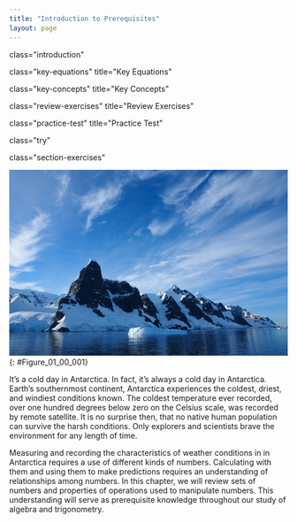 ```yaml
---
title: "Introduction to Prerequisites"
layout: page
---
```



<cnx-pi data-type="cnx.flag.introduction"> class="introduction" </cnx-pi>

<cnx-pi data-type="cnx.eoc">class="key-equations" title="Key Equations"</cnx-pi>

<cnx-pi data-type="cnx.eoc">class="key-concepts" title="Key Concepts"</cnx-pi>

<cnx-pi data-type="cnx.eoc">class="review-exercises" title="Review Exercises"</cnx-pi>

<cnx-pi data-type="cnx.eoc">class="practice-test" title="Practice Test"</cnx-pi>

<cnx-pi data-type="cnx.answers">class="try"</cnx-pi>

<cnx-pi data-type="cnx.answers">class="section-exercises"</cnx-pi>

 ![Picture of Antartica showing water, mountain, and iceberg peaks under a bright blue sky](../resources/CNX_CAT_Figure_01_00_001.jpg "Credit: Andreas Kambanls"){: #Figure_01_00_001}

It’s a cold day in Antarctica. In fact, it’s always a cold day in Antarctica. Earth’s southernmost continent, Antarctica experiences the coldest, driest, and windiest conditions known. The coldest temperature ever recorded, over one hundred degrees below zero on the Celsius scale, was recorded by remote satellite. It is no surprise then, that no native human population can survive the harsh conditions. Only explorers and scientists brave the environment for any length of time.

Measuring and recording the characteristics of weather conditions in in Antarctica requires a use of different kinds of numbers. Calculating with them and using them to make predictions requires an understanding of relationships among numbers. In this chapter, we will review sets of numbers and properties of operations used to manipulate numbers. This understanding will serve as prerequisite knowledge throughout our study of algebra and trigonometry.

